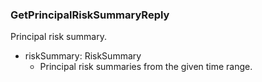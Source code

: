 ### GetPrincipalRiskSummaryReply
Principal risk summary.

- riskSummary: RiskSummary
  - Principal risk summaries from the given time range.
